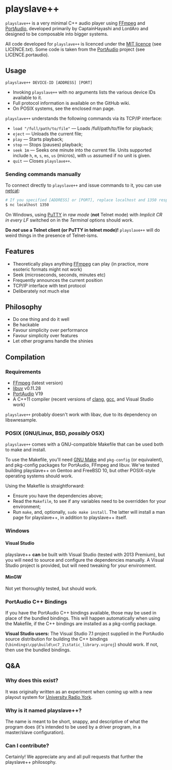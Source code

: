 # playslave++

`playslave++` is a very minimal C++ audio player using [FFmpeg][] and
[PortAudio][], developed primarily by CaptainHayashi and LordAro and designed to
be composable into bigger systems.

All code developed for `playslave++` is licenced under the [MIT licence][]
(see LICENCE.txt).  Some code is taken from the [PortAudio][] project
(see LICENCE.portaudio).

## Usage

`playslave++ DEVICE-ID [ADDRESS] [PORT]`

* Invoking `playslave++` with no arguments lists the various device IDs
  available to it.
* Full protocol information is available on the GitHub wiki.
* On POSIX systems, see the enclosed man page.

`playslave++` understands the following commands via its TCP/IP interface:

* `load "/full/path/to/file"` — Loads /full/path/to/file for playback;
* `eject` — Unloads the current file;
* `play` — Starts playback;
* `stop` — Stops (pauses) playback;
* `seek 1m` — Seeks one minute into the current file.  Units supported include
  `h`, `m`, `s`, `ms`, `us` (micros), with `us` assumed if no unit is given.
* `quit` — Closes `playslave++`.

### Sending commands manually

To connect directly to `playslave++` and issue commands to it, you can use
[netcat][]:

```sh
# If you specified [ADDRESS] or [PORT], replace localhost and 1350 respectively.
$ nc localhost 1350
```

On Windows, using [PuTTY][] in _raw mode_ (__not__ Telnet mode)
with _Implicit CR in every LF_ switched on in the _Terminal_ options should
work.

__Do _not_ use a Telnet client (or PuTTY in telnet mode)!__  `playslave++` will
do weird things in the presence of Telnet-isms.

## Features

* Theoretically plays anything [FFmpeg][] can play (in practice, more esoteric
  formats might not work)
* Seek (microseconds, seconds, minutes etc)
* Frequently announces the current position
* TCP/IP interface with text protocol
* Deliberately not much else

## Philosophy

* Do one thing and do it well
* Be hackable
* Favour simplicity over performance
* Favour simplicity over features
* Let other programs handle the shinies

## Compilation

### Requirements

* [FFmpeg][] (latest version)
* [libuv][] v0.11.28
* [PortAudio][] V19
* A C++11 compiler (recent versions of [clang][], [gcc][], and Visual Studio
  work)

`playslave++` probably doesn't work with libav, due to its dependency on
libswresample.

### POSIX (GNU/Linux, BSD, _possibly_ OSX)

`playslave++` comes with a GNU-compatible Makefile that can be used both to make
and install.

To use the Makefile, you'll need [GNU Make][] and `pkg-config` (or equivalent),
and pkg-config packages for PortAudio, FFmpeg and libuv.
We've tested building playslave++ on Gentoo and FreeBSD 10, but other
POSIX-style operating systems should work.

Using the Makefile is straightforward:

* Ensure you have the dependencies above;
* Read the `Makefile`, to see if any variables need to be overridden for your
  environment;
* Run `make`, and, optionally, `sudo make install`.  The latter will install
  a man page for playslave++, in addition to playslave++ itself.

### Windows

#### Visual Studio

playslave++ **can** be built with Visual Studio (tested with 2013 Premium), but
you will need to source and configure the dependencies manually.  A Visual
Studio project is provided, but will need tweaking for your environment.

#### MinGW

Not yet thoroughly tested, but should work.

### PortAudio C++ Bindings

If you have the PortAudio C++ bindings available, those may be used in place
of the bundled bindings.  This will happen automatically when using the
Makefile, if the C++ bindings are installed as a pkg-config package.

__Visual Studio users:__ The Visual Studio 7.1 project supplied in the
PortAudio source distribution for building the C++ bindings
(`\bindings\cpp\build\vc7_1\static_library.vcproj`) should work.  If
not, then use the bundled bindings.

## Q&A

### Why does this exist?

It was originally written as an experiment when coming up with a new playout
system for [University Radio York](http://ury.org.uk).

### Why is it named playslave++?

The name is meant to be short, snappy, and descriptive of what the program does
(it's intended to be used by a driver program, in a master/slave configuration).

### Can I contribute?

Certainly!  We appreciate any and all pull requests that further the playslave++
philosophy.

[clang]:                 http://clang.llvm.org/
[FFmpeg]:                https://www.ffmpeg.org/
[gcc]:                   https://gcc.gnu.org/
[GNU Make]:              https://www.gnu.org/software/make/
[libuv]:                 https://github.com/joyent/libuv
[MIT licence]:           http://opensource.org/licenses/MIT
[netcat]:                http://nc110.sourceforge.net/
[PortAudio]:             http://www.portaudio.com/
[PuTTY]:                 http://www.chiark.greenend.org.uk/~sgtatham/putty/
[University Radio York]: http://ury.org.uk
